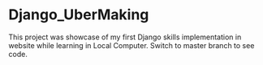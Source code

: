 # Django_UberMaking
This project was showcase of my first Django skills implementation in website while learning in Local Computer.
Switch to master branch to see code.
